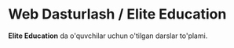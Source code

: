 # Web Dasturlash / Elite Education

**Elite Education** da o'quvchilar uchun o'tilgan darslar to'plami.
